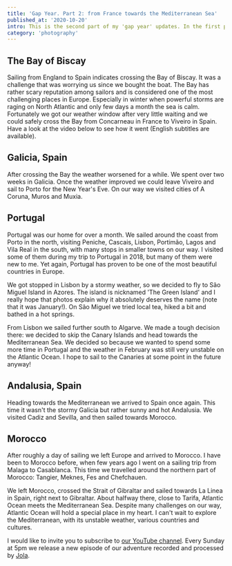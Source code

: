 ```yaml
---
title: 'Gap Year. Part 2: from France towards the Mediterranean Sea'
published_at: '2020-10-20'
intro: This is the second part of my 'gap year' updates. In the first part I described how we sailed from England to France. Now it is time to leave France and cross the Bay of Biscay to later sail the Atlantic Ocean towards the Mediterranean Sea.
category: 'photography'
---
```


## The Bay of Biscay

Sailing from England to Spain indicates crossing the Bay of Biscay. It was a challenge that was worrying us since we bought the boat. The Bay has rather scary reputation among sailors and is considered one of the most challenging places in Europe. Especially in winter when powerful storms are raging on North Atlantic and only few days a month the sea is calm. Fortunately we got our weather window after very little waiting and we could safely cross the Bay from Concarneau in France to Viveiro in Spain. Have a look at the video below to see how it went (English subtitles are available).

<video-lazy id="kyLolriKhbI"></video-lazy>

<photo-lazy src="https://res.cloudinary.com/lukaszrados/image/upload/v1663451365/stories/sailing-to-the-mediterranean-sea/606_r6pgkh.jpg" padding-bottom="66.666"></photo-lazy>

## Galicia, Spain

After crossing the Bay the weather worsened for a while. We spent over two weeks in Galicia. Once the weather improved we could leave Viveiro and sail to Porto for the New Year's Eve. On our way we visited cities of A Coruna, Muros and Muxia.

<photo-lazy src="https://res.cloudinary.com/lukaszrados/image/upload/v1663451365/stories/sailing-to-the-mediterranean-sea/609_u4sv0h.jpg" padding-bottom="66.666"></photo-lazy>

<photo-lazy src="https://res.cloudinary.com/lukaszrados/image/upload/v1663451365/stories/sailing-to-the-mediterranean-sea/610_vubwku.jpg" padding-bottom="150"></photo-lazy>

<photo-lazy src="https://res.cloudinary.com/lukaszrados/image/upload/v1663451365/stories/sailing-to-the-mediterranean-sea/611_bzdox4.jpg" padding-bottom="66.666"></photo-lazy>

<photo-lazy src="https://res.cloudinary.com/lukaszrados/image/upload/v1663451365/stories/sailing-to-the-mediterranean-sea/612_e8ey7l.jpg" padding-bottom="66.666"></photo-lazy>

<photo-lazy src="https://res.cloudinary.com/lukaszrados/image/upload/v1663451365/stories/sailing-to-the-mediterranean-sea/613_vg8vdk.jpg" padding-bottom="66.666"></photo-lazy>

<photo-lazy src="https://res.cloudinary.com/lukaszrados/image/upload/v1663451366/stories/sailing-to-the-mediterranean-sea/614_fwugcg.jpg" padding-bottom="66.666"></photo-lazy>

## Portugal

Portugal was our home for over a month. We sailed around the coast from Porto in the north, visiting Peniche, Cascais, Lisbon, Portimão, Lagos and Vila Real in the south, with many stops in smaller towns on our way. I visited some of them during <nuxt-link to="/en/blog/portugal-from-south-to-north">my trip to Portugal in 2018</nuxt-link>, but many of them were new to me. Yet again, Portugal has proven to be one of the most beautiful countries in Europe.

<photo-lazy src="https://res.cloudinary.com/lukaszrados/image/upload/v1663451366/stories/sailing-to-the-mediterranean-sea/617_xep9bq.jpg" padding-bottom="66.666"></photo-lazy>

<photo-lazy src="https://res.cloudinary.com/lukaszrados/image/upload/v1663451366/stories/sailing-to-the-mediterranean-sea/618_xq7zxy.jpg" padding-bottom="66.666"></photo-lazy>

<photo-lazy src="https://res.cloudinary.com/lukaszrados/image/upload/v1663451366/stories/sailing-to-the-mediterranean-sea/619_rjypba.jpg" padding-bottom="150"></photo-lazy>

<photo-lazy src="https://res.cloudinary.com/lukaszrados/image/upload/v1663451366/stories/sailing-to-the-mediterranean-sea/621_ful4wl.jpg" padding-bottom="66.666"></photo-lazy>

<two-columns>
  <photo-lazy src="https://res.cloudinary.com/lukaszrados/image/upload/v1663451366/stories/sailing-to-the-mediterranean-sea/620_pn9c3r.jpg" padding-bottom="150"></photo-lazy>

  <photo-lazy src="https://res.cloudinary.com/lukaszrados/image/upload/v1663451366/stories/sailing-to-the-mediterranean-sea/622_h9xueo.jpg" padding-bottom="150"></photo-lazy>
</two-columns>

<photo-lazy src="https://res.cloudinary.com/lukaszrados/image/upload/v1663451366/stories/sailing-to-the-mediterranean-sea/623_b1lvdy.jpg" padding-bottom="66.666"></photo-lazy>

<two-columns>
  <photo-lazy src="https://res.cloudinary.com/lukaszrados/image/upload/v1663451367/stories/sailing-to-the-mediterranean-sea/624_ysuyju.jpg" padding-bottom="150"></photo-lazy>

  <photo-lazy src="https://res.cloudinary.com/lukaszrados/image/upload/v1663451367/stories/sailing-to-the-mediterranean-sea/625_cwjci5.jpg" padding-bottom="150"></photo-lazy>
</two-columns>

We got stopped in Lisbon by a stormy weather, so we decided to fly to São Miguel Island in Azores. The island is nicknamed 'The Green Island' and I really hope that photos explain why it absolutely deserves the name (note that it was January!). On São Miguel we tried local tea, hiked a bit and bathed in a hot springs.

<photo-lazy src="https://res.cloudinary.com/lukaszrados/image/upload/v1663451367/stories/sailing-to-the-mediterranean-sea/627_hxsacp.jpg" padding-bottom="66.666"></photo-lazy>

<photo-lazy src="https://res.cloudinary.com/lukaszrados/image/upload/v1663451367/stories/sailing-to-the-mediterranean-sea/628_fbnl25.jpg" padding-bottom="75"></photo-lazy>

<photo-lazy src="https://res.cloudinary.com/lukaszrados/image/upload/v1663451367/stories/sailing-to-the-mediterranean-sea/629_ob3lgg.jpg" padding-bottom="75"></photo-lazy>

<photo-lazy src="https://res.cloudinary.com/lukaszrados/image/upload/v1663451367/stories/sailing-to-the-mediterranean-sea/630_heef0r.jpg" padding-bottom="66.666"></photo-lazy>

From Lisbon we sailed further south to Algarve. We made a tough decision there: we decided to skip the Canary Islands and head towards the Mediterranean Sea. We decided so because we wanted to spend some more time in Portugal and the weather in February was still very unstable on the Atlantic Ocean. I hope to sail to the Canaries at some point in the future anyway!

<photo-lazy src="https://res.cloudinary.com/lukaszrados/image/upload/v1663451366/stories/sailing-to-the-mediterranean-sea/632_yrcswp.jpg" padding-bottom="66.666"></photo-lazy>

<photo-lazy src="https://res.cloudinary.com/lukaszrados/image/upload/v1663451366/stories/sailing-to-the-mediterranean-sea/633_onm9zn.jpg" padding-bottom="66.666"></photo-lazy>

## Andalusia, Spain

Heading towards the Mediterranean we arrived to Spain once again. This time it wasn't the stormy Galicia but rather sunny and hot Andalusia. We visited Cadiz and Sevilla, and then sailed towards Morocco.

<photo-lazy src="https://res.cloudinary.com/lukaszrados/image/upload/v1663451367/stories/sailing-to-the-mediterranean-sea/636_tbhnqx.jpg" padding-bottom="66.666"></photo-lazy>

<photo-lazy src="https://res.cloudinary.com/lukaszrados/image/upload/v1663451367/stories/sailing-to-the-mediterranean-sea/637_tnrui8.jpg" padding-bottom="66.666"></photo-lazy>

## Morocco

After roughly a day of sailing we left Europe and arrived to Morocco. I have been to Morocco before, when few years ago I went on <nuxt-link to="/en/blog/sailing-from-spain-to-morocco">a sailing trip from Malaga to Casablanca</nuxt-link>. This time we travelled around the northern part of Morocco: Tangier, Meknes, Fes and Chefchauen.

<photo-lazy src="https://res.cloudinary.com/lukaszrados/image/upload/v1663451367/stories/sailing-to-the-mediterranean-sea/640_j0efgh.jpg" padding-bottom="66.666"></photo-lazy>

<photo-lazy src="https://res.cloudinary.com/lukaszrados/image/upload/v1663451368/stories/sailing-to-the-mediterranean-sea/641_qjkewa.jpg" padding-bottom="66.666"></photo-lazy>

<two-columns>
  <photo-lazy src="https://res.cloudinary.com/lukaszrados/image/upload/v1663451367/stories/sailing-to-the-mediterranean-sea/644_zkiiob.jpg" padding-bottom="66.666"></photo-lazy>

  <photo-lazy src="https://res.cloudinary.com/lukaszrados/image/upload/v1663451368/stories/sailing-to-the-mediterranean-sea/645_bkptiy.jpg" padding-bottom="66.666"></photo-lazy>
</two-columns>

<photo-lazy src="https://res.cloudinary.com/lukaszrados/image/upload/v1663451368/stories/sailing-to-the-mediterranean-sea/646_mo6pxm.jpg" padding-bottom="66.666"></photo-lazy>

<photo-lazy src="https://res.cloudinary.com/lukaszrados/image/upload/v1663451368/stories/sailing-to-the-mediterranean-sea/647_ubr21y.jpg" padding-bottom="66.666"></photo-lazy>

<photo-lazy src="https://res.cloudinary.com/lukaszrados/image/upload/v1663451368/stories/sailing-to-the-mediterranean-sea/648_kexl3h.jpg" padding-bottom="66.666"></photo-lazy>

<photo-lazy src="https://res.cloudinary.com/lukaszrados/image/upload/v1663451368/stories/sailing-to-the-mediterranean-sea/649_nycgnm.jpg" padding-bottom="66.666"></photo-lazy>

We left Morocco, crossed the Strait of Gibraltar and sailed towards La Linea in Spain, right next to Gibraltar. About halfway there, close to Tarifa, Atlantic Ocean meets the Mediterranean Sea. Despite many challenges on our way, Atlantic Ocean will hold a special place in my heart. I can't wait to explore the Mediterranean, with its unstable weather, various countries and cultures.

I would like to invite you to subscribe to [our YouTube channel](https://www.youtube.com/c/SailingMoonshine). Every Sunday at 5pm we release a new episode of our adventure recorded and processed by [Jola](https://instagram.com/jolanta_lesniara/).
